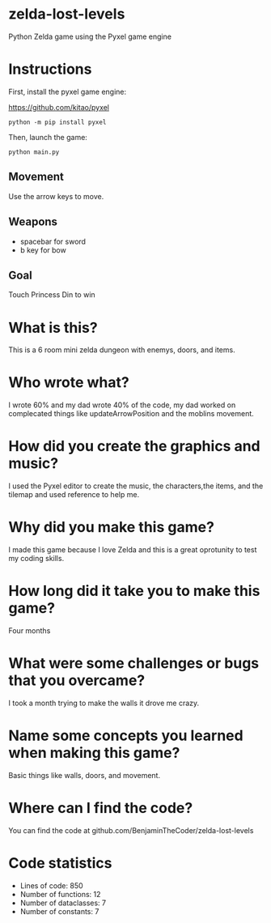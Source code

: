 # zelda-lost-levels

Python Zelda game using the Pyxel game engine

# Instructions

First, install the pyxel game engine:

https://github.com/kitao/pyxel

```
python -m pip install pyxel
```

Then, launch the game:

```
python main.py
```

## Movement

Use the arrow keys to move.

## Weapons

- spacebar for sword
- b key for bow

## Goal

Touch Princess Din to win

# What is this?

This is a 6 room mini zelda dungeon with enemys, doors, and items.

# Who wrote what?

 I wrote 60% and my dad wrote 40% of the code, my dad worked on complecated things like updateArrowPosition and the moblins movement.

# How did you create the graphics and music?

I used the Pyxel editor to create the music, the characters,the items, and the tilemap and used reference to help me.

# Why did you make this game?

I made this game because I love Zelda and this is a great oprotunity to test my coding skills.

# How long did it take you to make this game?

Four months

# What were some challenges or bugs that you overcame?

I took a month trying to make the walls it drove me crazy.

# Name some concepts you learned when making this game?

Basic things like walls, doors, and movement.

# Where can I find the code?

You can find the code at github.com/BenjaminTheCoder/zelda-lost-levels

# Code statistics

- Lines of code: 850
- Number of functions: 12
- Number of dataclasses: 7 
- Number of constants: 7






